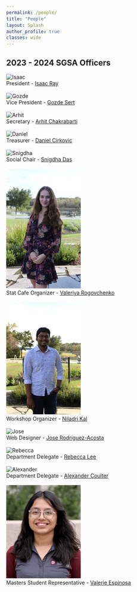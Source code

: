 ```yaml
---
permalink: /people/
title: "People"
layout: Splash
author_profile: true
classes: wide
---
```



## 2023 - 2024 SGSA Officers

<img src="assets/images/sgsa-officers/individual_officers_2023/isaac_portrait.JPG" alt="Isaac" width="200"/> <br>
​President - [Isaac Ray](mailto:null@stat.tamu.edu) <br> <br>
<img src="assets/images/sgsa-officers/individual_officers_2023/gozde_portrait.JPG" alt="Gozde" width="200"/> <br>
Vice President - [Gozde Sert](mailto:gozdesert@stat.tamu.edu) <br> <br>
<img src="assets/images/sgsa-officers/individual_officers_2023/arhit_portrait.JPG" alt="Arhit" width="200"/> <br>
Secretary - [Arhit Chakrabarti](mailto:arhit.chakrabarti@stat.tamu.edu) <br> <br>
<img src="assets/images/sgsa-officers/individual_officers_2023/daniel_portrait.JPG" alt="Daniel" width="200"/> <br>
Treasurer - [Daniel Cirkovic](mailto:cirkovd@stat.tamu.edu) <br> <br>
<img src="assets/images/sgsa-officers/individual_officers_2023/snigdha_portrait.JPG" alt="Snigdha" width="200"/> <br>
Social Chair - [Snigdha Das](mailto:snigdha@stat.tamu.edu) <br> <br>
<img src="assets/images/sgsa-officers/individual_officers_2023/Valeriya_portrait.JPG" alt="Valeriya" width="200"/> <br>
Stat Cafe Organizer - [Valeriya Rogovchenko](mailto:varogovchenko@tamu.edu) <br> <br>
<img src="assets/images/sgsa-officers/individual_officers_2023/niladri_portrait.JPG" alt="Niladri" width="200"/> <br>
Workshop Organizer - [Niladri Kal](mailto:niladrik@tamu.edu) <br> <br>
<img src="assets/images/sgsa-officers/individual_officers_2023/jose_portrait.JPG" alt="Jose" width="200"/> <br>
Web Designer - [Jose Rodriguez-Acosta](mailto:jeroda7105@tamu.edu) <br> <br>
<img src="assets/images/sgsa-officers/individual_officers_2023/rebecca_portrait.JPG" alt="Rebecca" width="200"/> <br>
Department Delegate - [Rebecca Lee](mailto:llrebecca21@stat.tamu.edu) <br> <br>
<img src="assets/images/sgsa-officers/individual_officers_2023/alexander_portrait.JPG" alt="Alexander" width="200"/> <br>
Department Delegate - [Alexander Coulter](mailto:coultera@stat.tamu.edu) <br> <br>
<img src="assets/images/sgsa-officers/individual_officers_2023/valerie_portrait.png" alt="Valerie" width="200"/> <br>
Masters Student Representative - [Valerie Espinosa](mailto:vne@tamu.edu) <br>



